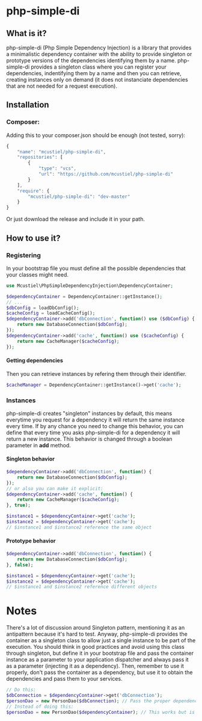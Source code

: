 php-simple-di
=============

What is it?
-----------

php-simple-di (Php Simple Dependency Injection) is a library that provides a minimalistic dependency container with the ability to provide singleton or prototype versions of the dependencies identifying them by a name.
php-simple-di provides a singleton class where you can register your dependencies, indentifying them by a name and then you can retrieve, creating instances only on demand (it does not instanciate dependencies that are not needed for a request execution).

Installation
------------

### Composer:

Adding this to your composer.json should be enough (not tested, sorry):
```javascript  
{
    "name": "mcustiel/php-simple-di",
    "repositories": [
        {
            "type": "vcs",
            "url": "https://github.com/mcustiel/php-simple-di"
        }
    ],
    "require": {
        "mcustiel/php-simple-di": "dev-master"
    }
}
```

Or just download the release and include it in your path.

How to use it?
--------------

### Registering
In your bootstrap file you must define all the possible dependencies that your classes might need.

```php
use Mcustiel\PhpSimpleDependencyInjection\DependencyContainer;

$dependencyContainer = DependencyContainer::getInstance();
// ...
$dbConfig = loadDbConfig();
$cacheConfig = loadCacheConfig();
$dependencyContainer->add('dbConnection', function() use ($dbConfig) {
    return new DatabaseConnection($dbConfig);
});
$dependencyContainer->add('cache', function() use ($cacheConfig) {
    return new CacheManager($cacheConfig);
});
```

#### Getting dependencies 
Then you can retrieve instances by refering them through their identifier.

```php
$cacheManager = DependencyContainer::getInstance()->get('cache');
```

### Instances
php-simple-di creates "singleton" instances by default, this means everytime you request for a dependency it will return the same instance every time. If by any chance you need to change this behavior, you can define that every time you asks php-simple-di for a dependency it will return a new instance. This behavior is changed through a boolean parameter in **add** method.

#### Singleton behavior

```php
$dependencyContainer->add('dbConnection', function() {
    return new DatabaseConnection($dbConfig);
});
// or also you can make it explicit:
$dependencyContainer->add('cache', function() {
    return new CacheManager($cacheConfig);
}, true);

$instance1 = $dependencyContainer->get('cache');
$instance2 = $dependencyContainer->get('cache');
// $instance1 and $instance2 reference the same object
```

#### Prototype behavior

```php
$dependencyContainer->add('dbConnection', function() {
    return new DatabaseConnection($dbConfig);
}, false);

$instance1 = $dependencyContainer->get('cache');
$instance2 = $dependencyContainer->get('cache');
// $instance1 and $instance2 reference different objects
```

Notes
=====

There's a lot of discussion around Singleton pattern, mentioning it as an antipattern because it's hard to test. Anyway, php-simple-di provides the container as a singleton class to allow just a single instance to be part of the execution. You should think in good practices and avoid using this class through singleton, but define it in your bootstrap file and pass the container instance as a parameter to your application dispatcher and always pass it as a parameter (injecting it as a dependency). Then, remember to use it properly, don't pass the container as a dependency, but use it to obtain the dependencies and pass them to your services.

```php
// Do this:
$dbConnection = $dependencyContainer->get('dbConnection');
$personDao = new PersonDao($dbConnection); // Pass the proper dependency
// Instead of doing this:
$personDao = new PersonDao($dependencyContainer); // This works but is heretic and makes a little kitten cry.
```
